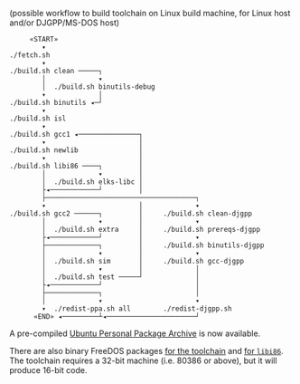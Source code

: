 (possible workflow to build toolchain on Linux build machine, for Linux host and/or DJGPP/MS-DOS host)

         «START»
            ▾
    ./fetch.sh
            ▾
    ./build.sh clean ─────┐
            │             ▾
            │  ./build.sh binutils-debug
            ▾             │
    ./build.sh binutils ◂─┘
            ▾
    ./build.sh isl
            ▾
    ./build.sh gcc1 ◂───────────────┐
            ▾                       │
    ./build.sh newlib               │
            ▾                       │
    ./build.sh libi86 ────┐         │
            │             ▾         │
            │  ./build.sh elks-libc │
            ├◂────────────┘         │
            ├─────────────────────────────────────┐
            ▾                       │             ▾
    ./build.sh gcc2 ──────┐         │     ./build.sh clean-djgpp
            │             ▾         │             ▾
            │  ./build.sh extra     │     ./build.sh prereqs-djgpp
            ├◂────────────┘         │             ▾
            ├─────────────┐         │     ./build.sh binutils-djgpp
            │             ▾         │             ▾
            │  ./build.sh sim       │     ./build.sh gcc-djgpp
            │             ▾         │             │
            │  ./build.sh test ─────┘             │
            ├◂────────────┘                       │
            ├─────────────┐                       │
            │             ▾                       ▾
            ▾  ./redist-ppa.sh all        ./redist-djgpp.sh
          «END» ◂─────────┴◂──────────────────────┘

A pre-compiled [Ubuntu Personal Package Archive](https://launchpad.net/~tkchia/+archive/ubuntu/build-ia16/) is now available.

There are also binary FreeDOS packages [for the toolchain](https://github.com/tkchia/build-ia16/releases) and [for `libi86`](https://github.com/tkchia/libi86/releases).  The toolchain requires a 32-bit machine (i.e. 80386 or above), but it will produce 16-bit code.
